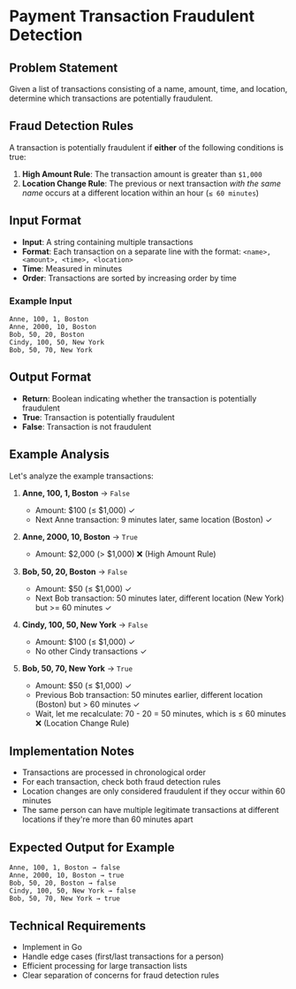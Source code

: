 # Payment Transaction Fraudulent Detection

## Problem Statement

Given a list of transactions consisting of a name, amount, time, and location, determine which transactions are potentially fraudulent.

## Fraud Detection Rules

A transaction is potentially fraudulent if **either** of the following conditions is true:

1. **High Amount Rule**: The transaction amount is greater than `$1,000`
2. **Location Change Rule**: The previous or next transaction *with the same name* occurs at a different location within an hour (`≤ 60 minutes`)

## Input Format

- **Input**: A string containing multiple transactions
- **Format**: Each transaction on a separate line with the format: `<name>, <amount>, <time>, <location>`
- **Time**: Measured in minutes
- **Order**: Transactions are sorted by increasing order by time

### Example Input
```
Anne, 100, 1, Boston
Anne, 2000, 10, Boston
Bob, 50, 20, Boston
Cindy, 100, 50, New York
Bob, 50, 70, New York
```

## Output Format

- **Return**: Boolean indicating whether the transaction is potentially fraudulent
- **True**: Transaction is potentially fraudulent
- **False**: Transaction is not fraudulent

## Example Analysis

Let's analyze the example transactions:

1. **Anne, 100, 1, Boston** → `False`
   - Amount: $100 (≤ $1,000) ✓
   - Next Anne transaction: 9 minutes later, same location (Boston) ✓

2. **Anne, 2000, 10, Boston** → `True`
   - Amount: $2,000 (> $1,000) ❌ (High Amount Rule)

3. **Bob, 50, 20, Boston** → `False`
   - Amount: $50 (≤ $1,000) ✓
   - Next Bob transaction: 50 minutes later, different location (New York) but >= 60 minutes ✓

4. **Cindy, 100, 50, New York** → `False`
   - Amount: $100 (≤ $1,000) ✓
   - No other Cindy transactions ✓

5. **Bob, 50, 70, New York** → `True`
   - Amount: $50 (≤ $1,000) ✓
   - Previous Bob transaction: 50 minutes earlier, different location (Boston) but > 60 minutes ✓
   - Wait, let me recalculate: 70 - 20 = 50 minutes, which is ≤ 60 minutes ❌ (Location Change Rule)

## Implementation Notes

- Transactions are processed in chronological order
- For each transaction, check both fraud detection rules
- Location changes are only considered fraudulent if they occur within 60 minutes
- The same person can have multiple legitimate transactions at different locations if they're more than 60 minutes apart

## Expected Output for Example

```
Anne, 100, 1, Boston → false
Anne, 2000, 10, Boston → true
Bob, 50, 20, Boston → false
Cindy, 100, 50, New York → false
Bob, 50, 70, New York → true
```

## Technical Requirements

- Implement in Go
- Handle edge cases (first/last transactions for a person)
- Efficient processing for large transaction lists
- Clear separation of concerns for fraud detection rules 
